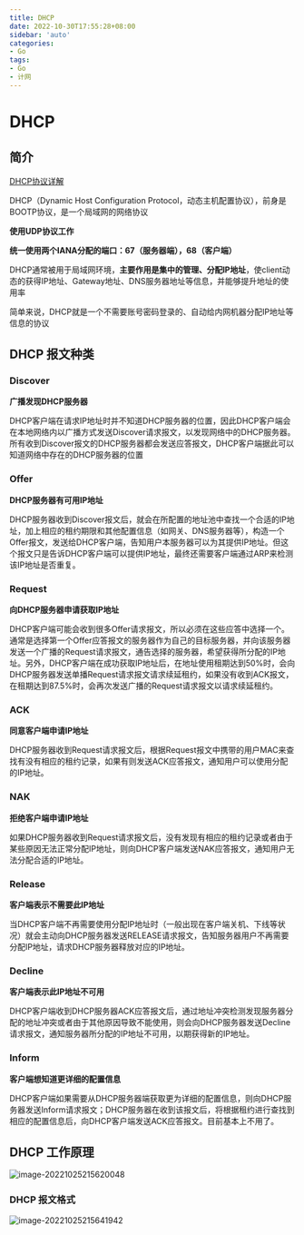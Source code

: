 ```yaml
---
title: DHCP
date: 2022-10-30T17:55:28+08:00
sidebar: 'auto'
categories:
- Go
tags:
- Go
- 计网
---
```


# DHCP

## 简介

[DHCP协议详解](https://zhuanlan.zhihu.com/p/265293856)

DHCP（Dynamic Host Configuration Protocol，动态主机配置协议），前身是BOOTP协议，是一个局域网的网络协议

**使用UDP协议工作**

**统一使用两个IANA分配的端口：67（服务器端），68（客户端）**

DHCP通常被用于局域网环境，**主要作用是集中的管理、分配IP地址**，使client动态的获得IP地址、Gateway地址、DNS服务器地址等信息，并能够提升地址的使用率

简单来说，DHCP就是一个不需要账号密码登录的、自动给内网机器分配IP地址等信息的协议



## DHCP 报文种类

### Discover

**广播发现DHCP服务器**

DHCP客户端在请求IP地址时并不知道DHCP服务器的位置，因此DHCP客户端会在本地网络内以广播方式发送Discover请求报文，以发现网络中的DHCP服务器。所有收到Discover报文的DHCP服务器都会发送应答报文，DHCP客户端据此可以知道网络中存在的DHCP服务器的位置



### Offer

**DHCP服务器有可用IP地址**

DHCP服务器收到Discover报文后，就会在所配置的地址池中查找一个合适的IP地址，加上相应的租约期限和其他配置信息（如网关、DNS服务器等），构造一个Offer报文，发送给DHCP客户端，告知用户本服务器可以为其提供IP地址。但这个报文只是告诉DHCP客户端可以提供IP地址，最终还需要客户端通过ARP来检测该IP地址是否重复。



### Request

**向DHCP服务器申请获取IP地址**

DHCP客户端可能会收到很多Offer请求报文，所以必须在这些应答中选择一个。通常是选择第一个Offer应答报文的服务器作为自己的目标服务器，并向该服务器发送一个广播的Request请求报文，通告选择的服务器，希望获得所分配的IP地址。另外，DHCP客户端在成功获取IP地址后，在地址使用租期达到50%时，会向DHCP服务器发送单播Request请求报文请求续延租约，如果没有收到ACK报文，在租期达到87.5%时，会再次发送广播的Request请求报文以请求续延租约。



### ACK

**同意客户端申请IP地址**

DHCP服务器收到Request请求报文后，根据Request报文中携带的用户MAC来查找有没有相应的租约记录，如果有则发送ACK应答报文，通知用户可以使用分配的IP地址。



### NAK

**拒绝客户端申请IP地址**

如果DHCP服务器收到Request请求报文后，没有发现有相应的租约记录或者由于某些原因无法正常分配IP地址，则向DHCP客户端发送NAK应答报文，通知用户无法分配合适的IP地址。



### Release

**客户端表示不需要此IP地址**

当DHCP客户端不再需要使用分配IP地址时（一般出现在客户端关机、下线等状况）就会主动向DHCP服务器发送RELEASE请求报文，告知服务器用户不再需要分配IP地址，请求DHCP服务器释放对应的IP地址。



### Decline

**客户端表示此IP地址不可用**

DHCP客户端收到DHCP服务器ACK应答报文后，通过地址冲突检测发现服务器分配的地址冲突或者由于其他原因导致不能使用，则会向DHCP服务器发送Decline请求报文，通知服务器所分配的IP地址不可用，以期获得新的IP地址。



### Inform

**客户端想知道更详细的配置信息**

DHCP客户端如果需要从DHCP服务器端获取更为详细的配置信息，则向DHCP服务器发送Inform请求报文；DHCP服务器在收到该报文后，将根据租约进行查找到相应的配置信息后，向DHCP客户端发送ACK应答报文。目前基本上不用了。



## DHCP 工作原理

![image-20221025215620048](https://typora-oss.yixihan.chat//img/202210252156159.png)



### DHCP 报文格式

![image-20221025215641942](https://typora-oss.yixihan.chat//img/202210252156992.png)
